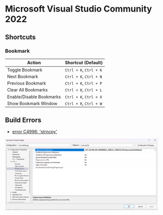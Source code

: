 # Microsoft Visual Studio Community 2022

## Shortcuts

### Bookmark

| Action | Shortcut (Default) |
|--------|-------------------|
| Toggle Bookmark | `Ctrl + K`, `Ctrl + K` |
| Next Bookmark | `Ctrl + K`, `Ctrl + N` |
| Previous Bookmark | `Ctrl + K`, `Ctrl + P` |
| Clear All Bookmarks | `Ctrl + K`, `Ctrl + L` |
| Enable/Disable Bookmarks | `Ctrl + K`, `Ctrl + X` |
| Show Bookmark Window | `Ctrl + K`, `Ctrl + W` |

## Build Errors

- [error C4996: 'strncpy'](https://stackoverflow.com/questions/22450423/how-to-use-crt-secure-no-warnings)

![VisualStudio Configuration NO_WARN](./images/VisualStudio-Configuration-NO_WARN.png)
